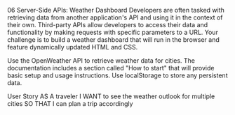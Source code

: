 06 Server-Side APIs: Weather Dashboard
Developers are often tasked with retrieving data from another application's API and using it in the context of their own. Third-party APIs allow developers to access their data and functionality by making requests with specific parameters to a URL. Your challenge is to build a weather dashboard that will run in the browser and feature dynamically updated HTML and CSS.

Use the OpenWeather API to retrieve weather data for cities. The documentation includes a section called "How to start" that will provide basic setup and usage instructions. Use localStorage to store any persistent data.

User Story
AS A traveler
I WANT to see the weather outlook for multiple cities
SO THAT I can plan a trip accordingly
